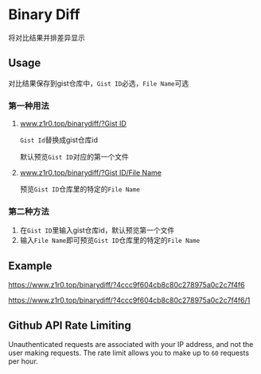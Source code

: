 # Binary Diff

将对比结果并排差异显示

## Usage

对比结果保存到gist仓库中，`Gist ID`必选，`File Name`可选

### 第一种用法

1. [www.z1r0.top/binarydiff/?Gist ID](http://www.z1r0.top/binarydiff/)

   `Gist Id`替换成gist仓库id

   默认预览`Gist ID`对应的第一个文件

2. [www.z1r0.top/binarydiff/?Gist ID/File Name](http://www.z1r0.top/binarydiff/)

   预览`Gist ID`仓库里的特定的`File Name`

### 第二种方法

1. 在`Gist ID`里输入gist仓库id，默认预览第一个文件
2. 输入`File Name`即可预览`Gist ID`仓库里的特定的`File Name`

## Example

https://www.z1r0.top/binarydiff/?4ccc9f604cb8c80c278975a0c2c7f4f6

https://www.z1r0.top/binarydiff/?4ccc9f604cb8c80c278975a0c2c7f4f6/1

## Github API Rate Limiting

Unauthenticated requests are associated with your IP address, and not the user making requests. The rate limit allows you to make up to `60` requests per hour.
